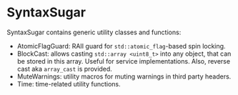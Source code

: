 # SyntaxSugar

SyntaxSugar contains generic utility classes and functions:

- AtomicFlagGuard: RAII guard for `std::atomic_flag`-based spin locking.
- BlockCast: allows casting `std::array <uint8_t>` into any object, that can be stored in this array. Useful for service
  implementations. Also, reverse cast aka `array_cast` is provided.
- MuteWarnings: utility macros for muting warnings in third party headers.
- Time: time-related utility functions.
